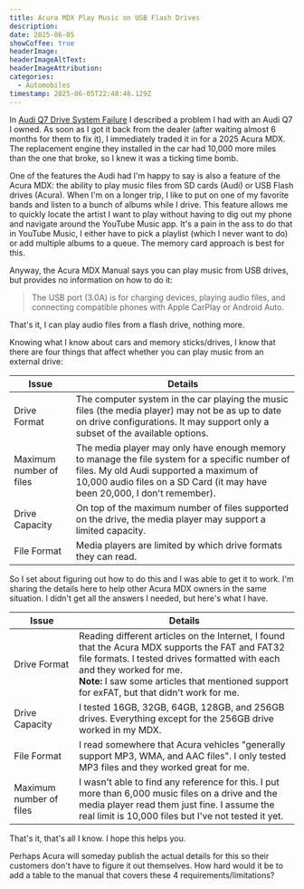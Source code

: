 ```yaml
---
title: Acura MDX Play Music on USB Flash Drives
description: 
date: 2025-06-05
showCoffee: true
headerImage: 
headerImageAltText: 
headerImageAttribution: 
categories:
  - Automobiles
timestamp: 2025-06-05T22:48:46.129Z
---
```


In [Audi Q7 Drive System Failure](/posts/2024/audi-q7-drive-system-failure) I described a problem I had with an Audi Q7 I owned. As soon as I got it back from the dealer (after waiting almost 6 months for them to fix it), I immediately traded it in for a 2025 Acura MDX. The replacement engine they installed in the car had 10,000 more miles than the one that broke, so I knew it was a ticking time bomb.

One of the features the Audi had I'm happy to say is also a feature of the Acura MDX: the ability to play music files from SD cards (Audi) or USB Flash drives (Acura). When I'm on a longer trip, I like to put on one of my favorite bands and listen to a bunch of albums while I drive. This feature allows me to quickly locate the artist I want to play without having to dig out my phone and navigate around the YouTube Music app. It's a pain in the ass to do that in YouTube Music, I either have to pick a playlist (which I never want to do) or add multiple albums to a queue. The memory card approach is best for this.

Anyway, the Acura MDX Manual says you can play music from USB drives, but provides no information on how to do it:

> The USB port (3.0A) is for charging devices, playing audio files, and connecting compatible phones with Apple CarPlay or Android Auto.

That's it, I can play audio files from a flash drive, nothing more. 

Knowing what I know about cars and memory sticks/drives, I know that there are four things that affect whether you can play music from an external drive:

| Issue                   | Details                       | 
| ----------------------- | ----------------------------- | 
| Drive Format            | The computer system in the car playing the music files (the media player) may not be as up to date on drive configurations. It may support only a subset of the available options. |
| Maximum number of files | The media player may only have enough memory to manage the file system for a specific number of files. My old Audi supported a maximum of 10,000 audio files on a SD Card (it may have been 20,000, I don't remember).  |
| Drive Capacity          | On top of the maximum number of files supported on the drive, the media player may support a limited capacity. |
| File Format             | Media players are limited by which drive formats they can read. |
 
So I set about figuring out how to do this and I was able to get it to work. I'm sharing the details here to help other Acura MDX owners in the same situation.  I didn't get all the answers I needed, but here's what I have.

| Issue                   | Details                       | 
| ----------------------- | ----------------------------- | 
| Drive Format            | Reading different articles on the Internet, I found that the Acura MDX supports the FAT and FAT32 file formats. I tested drives formatted with each and they worked for me. <br />**Note:** I saw some articles that mentioned support for exFAT, but that didn't work for me. |
| Drive Capacity          | I tested 16GB, 32GB, 64GB, 128GB, and 256GB drives. Everything except for the 256GB drive worked in my MDX. |
| File Format             | I read somewhere that Acura vehicles "generally support MP3, WMA, and AAC files". I only tested MP3 files and they worked great for me. |
| Maximum number of files | I wasn't able to find any reference for this. I put more than 6,000 music files on a drive and the media player read them just fine. I assume the real limit is 10,000 files but I've not tested it yet. |

That's it, that's all I know. I hope this helps you.

Perhaps Acura will someday publish the actual details for this so their customers don't have to figure it out themselves. How hard would it be to add a table to the manual that covers these 4 requirements/limitations?
